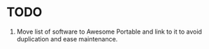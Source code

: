 
# TODO

1. Move list of software to Awesome Portable and link to it to avoid duplication and ease maintenance.
